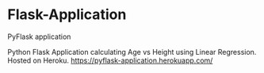 # Flask-Application
PyFlask application

Python Flask Application calculating Age vs Height using Linear Regression. Hosted on Heroku.
https://pyflask-application.herokuapp.com/

